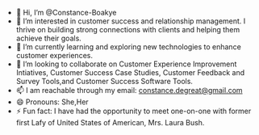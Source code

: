 - 👋 Hi, I’m @Constance-Boakye
- 👀 I’m interested in customer success and relationship management. I thrive on building strong connections with clients and helping them achieve their goals.
- 🌱 I’m currently learning and exploring new technologies to enhance customer experiences.
- 💞️ I’m looking to collaborate on Customer Experience Improvement Intiatives, Customer Success Case Studies, Customer Feedback and Survey Tools,and Customer Success Software Tools.
- 📫 I am reachable through my email: constance.degreat@gmail.com
- 😄 Pronouns: She,Her
- ⚡ Fun fact: I have had the opportunity to meet one-on-one with former first Lafy of United States of American, Mrs. Laura Bush.

<!---
Constance-Boakye/Constance-Boakye is a ✨ special ✨ repository because its `README.md` (this file) appears on your GitHub profile.
You can click the Preview link to take a look at your changes.
--->

